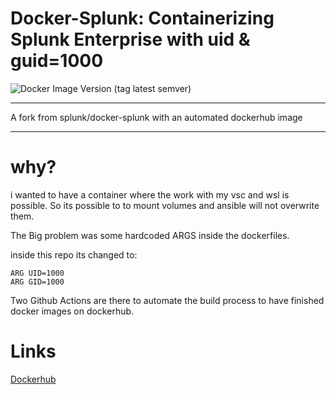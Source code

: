 # Docker-Splunk: Containerizing Splunk Enterprise with uid & guid=1000

![Docker Image Version (tag latest semver)](https://img.shields.io/docker/v/8lex/splunk/latest?color=green&label=Splunk&style=for-the-badge)


----

A fork from splunk/docker-splunk with an automated dockerhub image

---

# why?

i wanted to have a container where the work with my vsc and wsl is possible. So its possible to to mount volumes and ansible will not overwrite them.

The Big problem was some hardcoded ARGS inside the dockerfiles.

inside this repo its changed to:
```
ARG UID=1000
ARG GID=1000
```

Two Github Actions are there to automate the build process to have finished docker images on dockerhub.

# Links

 [Dockerhub](https://hub.docker.com/r/8lex/splunk)
